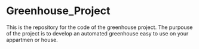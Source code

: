 # Greenhouse_Project
This is the repository for the code of the greenhouse project. The purpouse of the project is to develop an automated greenhouse easy to use on your appartmen or house.
